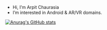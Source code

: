 - Hi, I’m Arpit Chaurasia
- I’m interested in Android & AR/VR domains.

<!---
Acrolyte/Acrolyte is a ✨ special ✨ repository because its `README.md` (this file) appears on your GitHub profile.
You can click the Preview link to take a look at your changes.
--->
[![Anurag's GitHub stats](https://github-readme-stats.vercel.app/api?username=acrolyte&theme=radical)](https://github.com/anuraghazra/github-readme-stats)
